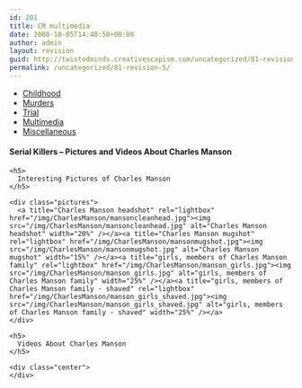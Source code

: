 ```yaml
---
id: 201
title: CM multimedia
date: 2008-10-05T14:40:50+00:00
author: admin
layout: revision
guid: http://twistedminds.creativescapism.com/uncategorized/81-revision-5/
permalink: /uncategorized/81-revision-5/
---
```

<p class="dropcap-first">
  <ul id="navlist">
    <li>
      <a title="Charles Manson's Childhood" href="/serial-killers/charles-manson/">Childhood</a>
    </li>
    <li>
      <a title="how it all began - his victims and the way he killed them" href="/serial-killers/charles-manson/CM-murders/">Murders</a>
    </li>
    <li>
      <a title="After he got caught - trial" href="/serial-killers/charles-manson/CM-trial/">Trial</a>
    </li>
    <li id="active">
      <a id="current" title="pictures, audio and video recordings" href="/serial-killers/charles-manson/CM-multimedia/">Multimedia</a>
    </li>
    <li>
      <a href="/serial-killers/charles-manson/CM-miscellaneous/">Miscellaneous</a>
    </li>
  </ul>
  
  <div class="body">
    <h4>
      Serial Killers &#8211; Pictures and Videos About Charles Manson
    </h4>
    
    <h5>
      Interesting Pictures of Charles Manson
    </h5>
    
    <div class="pictures">
      <a title="Charles Manson headshot" rel="lightbox" href="/img/CharlesManson/mansoncleanhead.jpg"><img src="/img/CharlesManson/mansoncleanhead.jpg" alt="Charles Manson headshot" width="20%" /></a><a title="Charles Manson mugshot" rel="lightbox" href="/img/CharlesManson/mansonmugshot.jpg"><img src="/img/CharlesManson/mansonmugshot.jpg" alt="Charles Manson mugshot" width="15%" /></a><a title="girls, members of Charles Manson family" rel="lightbox" href="/img/CharlesManson/manson_girls.jpg"><img src="/img/CharlesManson/manson_girls.jpg" alt="girls, members of Charles Manson family" width="25%" /></a><a title="girls, members of Charles Manson family - shaved" rel="lightbox" href="/img/CharlesManson/manson_girls_shaved.jpg"><img src="/img/CharlesManson/manson_girls_shaved.jpg" alt="girls, members of Charles Manson family - shaved" width="25%" /></a>
    </div>
    
    <h5>
      Videos About Charles Manson
    </h5>
    
    <div class="center">
    </div>